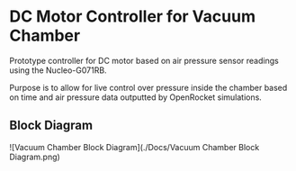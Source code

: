 # DC Motor Controller for Vacuum Chamber

Prototype controller for DC motor based on air pressure sensor readings using the Nucleo-G071RB. 

Purpose is to allow for live control over pressure inside the chamber based on time and air pressure data outputted by OpenRocket simulations.

## Block Diagram
![Vacuum Chamber Block Diagram](./Docs/Vacuum Chamber Block Diagram.png)